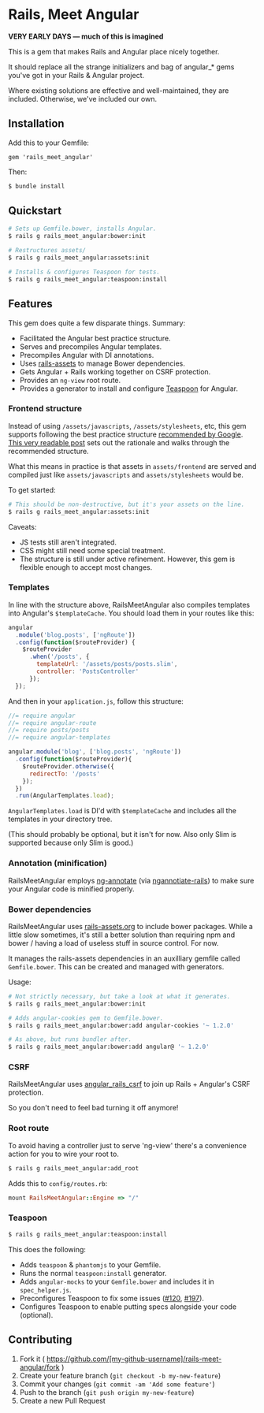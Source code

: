 # Rails, Meet Angular

__VERY EARLY DAYS — much of this is imagined__

This is a gem that makes Rails and Angular place nicely together.

It should replace all the strange initializers and bag of angular_* gems you've
got in your Rails & Angular project.

Where existing solutions are effective and well-maintained, they are included.
Otherwise, we've included our own.

## Installation

Add this to your Gemfile:

`gem 'rails_meet_angular'`

Then:

```bash
$ bundle install
```

## Quickstart

```bash
# Sets up Gemfile.bower, installs Angular.
$ rails g rails_meet_angular:bower:init

# Restructures assets/
$ rails g rails_meet_angular:assets:init

# Installs & configures Teaspoon for tests.
$ rails g rails_meet_angular:teaspoon:install
```

## Features

This gem does quite a few disparate things. Summary:

* Facilitated the Angular best practice structure.
* Serves and precompiles Angular templates.
* Precompiles Angular with DI annotations.
* Uses [rails-assets](http://rails-assets.org) to manage Bower dependencies.
* Gets Angular + Rails working together on CSRF protection.
* Provides an `ng-view` root route.
* Provides a generator to install and configure [Teaspoon](https://github.com/modeset/teaspoon) for Angular.

### Frontend structure

Instead of using `/assets/javascripts`, `/assets/stylesheets`, etc, this gem
supports following the best practice structure [recommended by Google](https://docs.google.com/a/cultivatehq.com/document/d/1XXMvReO8-Awi1EZXAXS4PzDzdNvV6pGcuaF4Q9821Es/pub).
[This very readable post](https://github.com/yeoman/generator-angular/issues/109)
sets out the rationale and walks through the recommended structure.

What this means in practice is that assets in `assets/frontend` are served and
compiled just like `assets/javascripts` and `assets/stylesheets` would be.

To get started:

```bash
# This should be non-destructive, but it's your assets on the line.
$ rails g rails_meet_angular:assets:init
```

Caveats:

* JS tests still aren't integrated.
* CSS might still need some special treatment.
* The structure is still under active refinement. However, this gem is flexible
  enough to accept most changes.

### Templates

In line with the structure above, RailsMeetAngular also compiles templates into
Angular's `$templateCache`. You should load them in your routes like this:

```javascript
angular
  .module('blog.posts', ['ngRoute'])
  .config(function($routeProvider) {
    $routeProvider
      .when('/posts', {
        templateUrl: '/assets/posts/posts.slim',
        controller: 'PostsController'
      });
  });
```

And then in your `application.js`, follow this structure:

```javascript
//= require angular
//= require angular-route
//= require posts/posts
//= require angular-templates

angular.module('blog', ['blog.posts', 'ngRoute'])
  .config(function($routeProvider){
    $routeProvider.otherwise({
      redirectTo: '/posts'
    });
  })
  .run(AngularTemplates.load);
```

`AngularTemplates.load` is DI'd with `$templateCache` and includes all the templates
in your directory tree.

(This should probably be optional, but it isn't for now. Also only Slim is
supported because only Slim is good.)

### Annotation (minification)

RailsMeetAngular employs [ng-annotate](https://github.com/olov/ng-annotate) (via
[ngannotiate-rails](https://github.com/kikonen/ngannotate-rails)) to make sure
your Angular code is minified properly.

### Bower dependencies

RailsMeetAngular uses [rails-assets.org](http://rails-assets.org/) to include
bower packages. While a little slow sometimes, it's still a better solution than
requiring npm and bower / having a load of useless stuff in source control. For now.

It manages the rails-assets dependencies in an auxilliary gemfile called
`Gemfile.bower`. This can be created and managed with generators.

Usage:

```bash
# Not strictly necessary, but take a look at what it generates.
$ rails g rails_meet_angular:bower:init

# Adds angular-cookies gem to Gemfile.bower.
$ rails g rails_meet_angular:bower:add angular-cookies '~ 1.2.0'

# As above, but runs bundler after.
$ rails g rails_meet_angular:bower:add angular@ '~ 1.2.0'
```

### CSRF

RailsMeetAngular uses [angular_rails_csrf](https://github.com/jsanders/angular_rails_csrf)
to join up Rails + Angular's CSRF protection.

So you don't need to feel bad turning it off anymore!

### Root route

To avoid having a controller just to serve 'ng-view' there's a convenience
action for you to wire your root to.

```bash
$ rails g rails_meet_angular:add_root
```

Adds this to `config/routes.rb`:

```ruby
mount RailsMeetAngular::Engine => "/"
```

### Teaspoon

```bash
$ rails g rails_meet_angular:teaspoon:install
```

This does the following:

* Adds `teaspoon` & `phantomjs` to your Gemfile.
* Runs the normal `teaspoon:install` generator.
* Adds `angular-mocks` to your `Gemfile.bower` and includes it in `spec_helper.js`.
* Preconfigures Teaspoon to fix some issues ([#120](https://github.com/modeset/teaspoon/issues/120), [#197](https://github.com/modeset/teaspoon/issues/197)).
* Configures Teaspoon to enable putting specs alongside your code (optional).


## Contributing

1. Fork it ( https://github.com/[my-github-username]/rails-meet-angular/fork )
2. Create your feature branch (`git checkout -b my-new-feature`)
3. Commit your changes (`git commit -am 'Add some feature'`)
4. Push to the branch (`git push origin my-new-feature`)
5. Create a new Pull Request
